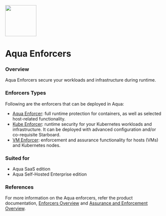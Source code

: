 <img src="https://avatars3.githubusercontent.com/u/12783832?s=200&v=4" height="100" width="100" />

# Aqua Enforcers

### Overview

Aqua Enforcers secure your workloads and infrastructure during runtime.

### Enforcers Types
Following are the enforcers that can be deployed in Aqua:
* [Aqua Enforcer](./aqua_enforcer): full runtime protection for containers, as well as selected host-related functionality.
* [Kube Enforcer](./kube_enforcer): runtime security for your Kubernetes workloads and infrastructure. It can be deployed with advanced configuration and/or co-requisite Starboard.
* [VM Enforcer](./vm_enforcer): enforcement and assurance functionality for hosts (VMs) and Kubernetes nodes.

### Suited for
* Aqua SaaS edition
* Aqua Self-Hosted Enterprise edition

### References
For more information on the Aqua enforcers, refer the product documentation, [Enforcers Overview](https://docs.aquasec.com/docs/enforcers-overview) and [Assurance and Enforcement Overview](https://docs.aquasec.com/docs/assurance-and-enforcement-overview).


